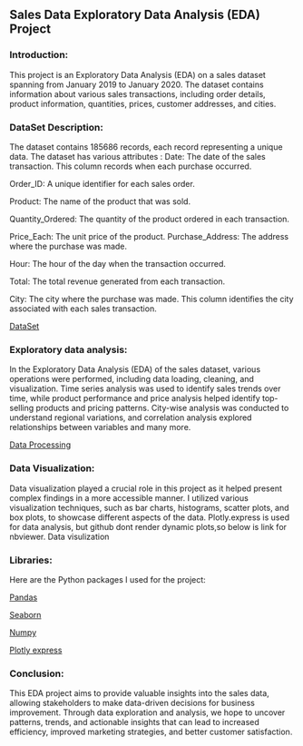 
## Sales Data Exploratory Data Analysis (EDA) Project

### Introduction:
This project is an Exploratory Data Analysis (EDA) on a sales dataset spanning from January 2019 to January 2020. The dataset contains information about various sales transactions, including order details, product information, quantities, prices, customer addresses, and cities.

### DataSet Description:
The dataset contains 185686 records, each record representing a unique data. The dataset has various attributes :
Date: The date of the sales transaction. This column records when each purchase occurred.

Order_ID: A unique identifier for each sales order.

Product: The name of the product that was sold. 

Quantity_Ordered: The quantity of the product ordered in each transaction.

Price_Each: The unit price of the product.
Purchase_Address: The address where the purchase was made. 

Hour: The hour of the day when the transaction occurred. 

Total: The total revenue generated from each transaction. 

City: The city where the purchase was made. This column identifies the city associated with each sales transaction.

[DataSet](https://raw.githubusercontent.com/Bytecode-Magnum/Sales_ExploratoryDataAnalysis/main/sales_data.csv)

### Exploratory data analysis: 
In the Exploratory Data Analysis (EDA) of the sales dataset, various operations were performed, including data loading, cleaning, and visualization. Time series analysis was used to identify sales trends over time, while product performance and price analysis helped identify top-selling products and pricing patterns. City-wise analysis was conducted to understand regional variations, and correlation analysis explored relationships between variables and many more.

[Data Processing](https://github.com/Bytecode-Magnum/Sales_ExploratoryDataAnalysis/blob/main/Sales_eda.ipynb)

### Data Visualization:
Data visualization played a crucial role in this project as it helped present complex findings in a more accessible manner. I utilized various visualization techniques, such as bar charts, histograms, scatter plots, and box plots, to showcase different aspects of the data.
Plotly.express is used for data analysis, but github dont render dynamic plots,so below is link for nbviewer. Data visulization

### Libraries:

Here are the Python packages I used for the project: 

[Pandas](https://pandas.pydata.org/)

[Seaborn](https://seaborn.pydata.org/)

[Numpy](https://numpy.org/)

[Plotly express](https://plotly.com/python/)

### Conclusion:
This EDA project aims to provide valuable insights into the sales data, allowing stakeholders to make data-driven decisions for business improvement. Through data exploration and analysis, we hope to uncover patterns, trends, and actionable insights that can lead to increased efficiency, improved marketing strategies, and better customer satisfaction.
